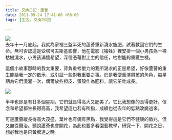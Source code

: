```yaml
---
title: 交換日記：蘆薈
date: 2011-05-24 17:41:00 +08:00
tags: [生活, 交換日記]

---
```


![](//3.bp.blogspot.com/-EMtOjThPJ84/Tdt9qg1bZLI/AAAAAAAAAX8/OYsaenyWfyg/s320/IMG_3648.JPG)  
去年十一月底起，我就為家裡三盤半死的蘆薈重新澆水施肥，試著救回它們的生命。無可否認這是受塔可夫斯基影響，他在電影《犧牲》裡安排一個小男孩為一棵枯樹澆水，小男孩滿懷希望，深信憑藉對上主的信任，枯樹能夠重獲生機。  
  
這個小故事那時的我太重要，背負重考壓力的我所渴求的正是希望，好像蘆薈的重生能給我一定的啟示，或引証一些對我重要之事。於是我便重演男孩的角色，每星期為它們澆灌一次，偶爾放些橙皮、蛋殼作為肥料，讓它茁壯成長。  
  
![](//4.bp.blogspot.com/-WQK8VIqhb1Y/TduFXFAG4iI/AAAAAAAAAYI/sP-7TiPxrXk/s320/IMG_3645.JPG)  
  
半年也即是有廿多個星期，它們就長得高大又肥美了。它比我想像的長得更好，信念和希望都生長得高高，我希望這也若有所指，成績也從去年的低點改變過來。  
  
可是蘆薈縱長得高大茂盛，葉片也有偶有黑點，我覺得這是它們不健康的徵兆，但又無從醫治。聽說蘆薈也會開花，為此也要多看園藝教學，研究一下，開花之日，想必我也是飛黃騰達之時。
